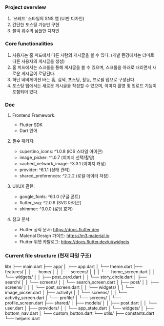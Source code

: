 
### Project overview 

1. '쓰레드' 스타일의 SNS 앱 (UI만 디자인)
2. 간단한 포스팅 기능만 구현
3. 블랙 위주의 심플한 디자인


### Core functionalities

1. 사용자는 홈 피드에서 다른 사람의 게시글을 볼 수 있다. 
   (개발 환경에서는 더미로 다른 사용자의 게시글을 생성)
2. 홈 피드에서는 스크롤을 통해 게시글을 볼 수 있으며, 
   스크롤을 아래로 내리면서 새로운 게시글이 로딩된다.
3. 하단 네비게이션 바는 홈, 검색, 포스팅, 활동, 프로필 탭으로 구성된다.
4. 포스팅 탭에서는 새로운 게시글을 작성할 수 있으며, 
   이미지 촬영 및 업로드 기능이 포함되어 있다.


### Doc

1. Frontend Framework:
   - Flutter SDK
   - Dart 언어

2. 필수 패키지:
   - cupertino_icons: ^1.0.8 (iOS 스타일 아이콘)
   - image_picker: ^1.0.7 (이미지 선택/촬영)
   - cached_network_image: ^3.3.1 (이미지 캐싱)
   - provider: ^6.1.1 (상태 관리)
   - shared_preferences: ^2.2.2 (로컬 데이터 저장)


3. UI/UX 관련:
   - google_fonts: ^6.1.0 (구글 폰트)
   - flutter_svg: ^2.0.9 (SVG 아이콘)
   - shimmer: ^3.0.0 (로딩 효과)

4. 참고 문서:
   - Flutter 공식 문서: https://docs.flutter.dev
   - Material Design 가이드: https://m3.material.io
   - Flutter 위젯 카탈로그: https://docs.flutter.dev/ui/widgets


### Current file structure (현재 파일 구조)

lib/
├── main.dart
├── app/
│ ├── app.dart
│ └── theme.dart
├── features/
│ ├── home/
│ │ ├── screens/
│ │ │ └── home_screen.dart
│ │ └── widgets/
│ │ ├── post_card.dart
│ │ └── story_circle.dart
│ ├── search/
│ │ └── screens/
│ │ └── search_screen.dart
│ ├── post/
│ │ ├── screens/
│ │ │ └── post_screen.dart
│ │ └── widgets/
│ │ └── image_picker.dart
│ ├── activity/
│ │ └── screens/
│ │ └── activity_screen.dart
│ └── profile/
│ └── screens/
│ └── profile_screen.dart
├── shared/
│ ├── models/
│ │ ├── post.dart
│ │ └── user.dart
│ ├── providers/
│ │ └── app_state.dart
│ └── widgets/
│ ├── bottom_nav.dart
│ └── custom_button.dart
└── utils/
├── constants.dart
└── helpers.dart